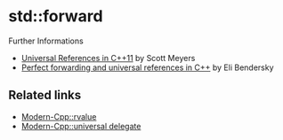 # std::forward

Further Informations
* [Universal References in C++11](https://isocpp.org/blog/2012/11/universal-references-in-c11-scott-meyers) by Scott Meyers
* [Perfect forwarding and universal references in C++](http://eli.thegreenplace.net/2014/perfect-forwarding-and-universal-references-in-c/) by Eli Bendersky

## Related links
* [Modern-Cpp::rvalue](https://github.com/nikolaAV/Modern-Cpp/tree/master/rvalue)
* [Modern-Cpp::universal delegate](https://github.com/nikolaAV/Modern-Cpp/tree/master/variadic/universal%20delegate) 
